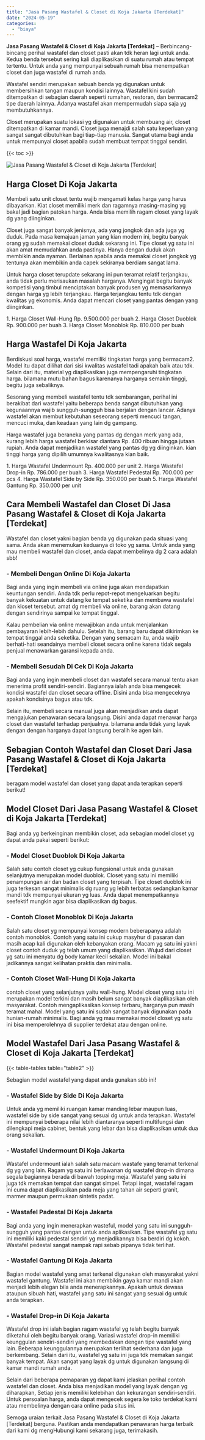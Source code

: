 ```yaml
---
title: "Jasa Pasang Wastafel & Closet di Koja Jakarta [Terdekat]"
date: "2024-05-19"
categories: 
  - "biaya"
---
```


**Jasa Pasang Wastafel & Closet di Koja Jakarta \[Terdekat\]** – Berbincang-bincang perihal wastafel dan closet pasti akan tdk heran lagi untuk anda. Kedua benda tersebut sering kali diaplikasikan di suatu rumah atau tempat tertentu. Untuk anda yang mempunyai sebuah rumah bisa menempatkan closet dan juga wastafel di rumah anda.

Wastafel sendiri merupakan sebuah benda yg digunakan untuk membersihkan tangan maupun kondisi lainnya. Wastafel kini sudah ditempatkan di sebagian daerah seperti rumahan, restoran, dan bermacam2 tipe daerah lainnya. Adanya wastafel akan mempermudah siapa saja yg membutuhkannya.

Closet merupakan suatu lokasi yg digunakan untuk membuang air, closet ditempatkan di kamar mandi. Closet juga menajdi salah satu keperluan yang sangat sangat dibutuhkan bagi tiap-tiap manusia. Sangat utama bagi anda untuk mempunyai closet apabila sudah membuat tempat tinggal sendiri.

{{< toc >}}

![Jasa Pasang Wastafel & Closet di Koja Jakarta [Terdekat]](/images/wastafel-closet-murah50.png)

## Harga Closet Di Koja Jakarta

Membeli satu unit closet tentu wajib mengamati kelas harga yang harus dibayarkan. Kiat closet memiliki merk dan ragamnya masing-masing yg bakal jadi bagian patokan harga. Anda bisa memilih ragam closet yang layak dg yang diinginkan.

Closet juga sangat banyak jenisnya, ada yang jongkok dan ada juga yg duduk. Pada masa kemajuan jaman yang kian modern ini, begitu banyak orang yg sudah memakai closet duduk sekarang ini. Tipe closet yg satu ini akan amat memudahkan anda pastinya. Hanya dengan duduk akan membikin anda nyaman. Berlainan apabila anda memakai closet jongkok yg tentunya akan membikin anda capek sekiranya berdiam sangat lama.

Untuk harga closet terupdate sekarang ini pun teramat relatif terjangkau, anda tidak perlu merisaukan masalah harganya. Mengingat begitu banyak kompetisi yang timbul menciptakan banyak produsen yg memasarkannya dengan harga yg lebih terjangkau. Harga terjangkau tentu tdk dengan kwalitas yg ekonomis. Anda dapat mencari closet yang pantas dengan yang diinginkan.

1\. Harga Closet Wall-Hung Rp. 9.500.000 per buah 2. Harga Closet Duoblok Rp. 900.000 per buah 3. Harga Closet Monoblok Rp. 810.000 per buah

## Harga Wastafel Di Koja Jakarta

Berdiskusi soal harga, wastafel memiliki tingkatan harga yang bermacam2. Model itu dapat dilihat dari sisi kwalitas wastafel tadi apakah baik atau tdk. Selain dari itu, material yg diaplikasikan juga mempengaruhi tingkatan harga. bilamana mutu bahan bagus karenanya harganya semakin tinggi, begitu juga sebaliknya.

Sesorang yang membeli wastafel tentu tdk sembarangan, perihal ini berakibat dari wastafel yaitu beberapa benda sangat dibutuhkan yang kegunaannya wajib sungguh-sungguh bisa berjalan dengan lancar. Adanya wastafel akan membut kebutuhan seseorang seperti mencuci tangan, mencuci muka, dan keadaan yang lain dg gampang.

Harga wastafel juga beraneka yang pantas dg dengan merk yang ada, kurang lebih harga wastafel berkisar diantara Rp. 400 ribuan hingga jutaan rupiah. Anda dapat menjadikan wastafel yang pantas dg yg diinginkan. kian tinggi harga yang dipilih umumnya kwalitasnya kian baik.

1\. Harga Wastafel Undermount Rp. 400.000 per unit 2. Harga Wastafel Drop-in Rp. 786.000 per buah 3. Harga Wastafel Pedestal Rp. 700.000 per pcs 4. Harga Wastafel Side by Side Rp. 350.000 per buah 5. Harga Wastafel Gantung Rp. 350.000 per unit

## Cara Membeli Wastafel dan Closet Di Jasa Pasang Wastafel & Closet di Koja Jakarta \[Terdekat\]

Wastafel dan closet yakni bagian benda yg digunakan pada situasi yang sama. Anda akan menemukan keduanya di toko yg sama. Untuk anda yang mau membeli wastafel dan closet, anda dapat membelinya dg 2 cara adalah sbb!

### \- Membeli Dengan Online Di Koja Jakarta

Bagi anda yang ingin membeli via online juga akan mendapatkan keuntungan sendiri. Anda tdk perlu repot-repot mengeluarkan begitu banyak kekuatan untuk datang ke tempat seketika dan membawa wastafel dan kloset tersebut. amat dg membeli via online, barang akan datang dengan sendirinya sampai ke tempat tinggal.

Kalau pembelian via online mewajibkan anda untuk menjalankan pembayaran lebih-lebih dahulu. Setelah itu, barang baru dapat dikirimkan ke tempat tinggal anda seketika. Dengan yang semacam itu, anda wajib berhati-hati seandainya membeli closet secara online karena tidak segala penjual menawarkan garansi kepada anda.

### \- Membeli Sesudah Di Cek Di Koja Jakarta

Bagi anda yang ingin membeli closet dan wastafel secara manual tentu akan menerima profit sendiri-sendiri. Bagiannya ialah anda bisa mengecek kondisi wastafel dan closet secara offline. Disini anda bisa mengeceknya apakah kondisinya bagus atau tdk.

Selain itu, membeli secara manual juga akan menjadikan anda dapat mengajukan penawaran secara langsung. Disini anda dapat menawar harga closet dan wastafel terhadap penjualnya. bilamana anda tidak yang layak dengan dengan harganya dapat langsung beralih ke agen lain.

## Sebagian Contoh Wastafel dan Closet Dari Jasa Pasang Wastafel & Closet di Koja Jakarta \[Terdekat\]

beragam model wastafel dan closet yang dapat anda terapkan seperti berikut!

## Model Closet Dari Jasa Pasang Wastafel & Closet di Koja Jakarta \[Terdekat\]

Bagi anda yg berkeinginan membikin closet, ada sebagian model closet yg dapat anda pakai seperti berikut:

### \- Model Closet Duoblok Di Koja Jakarta

Salah satu contoh closet yg cukup fungsional untuk anda gunakan selanjutnya merupakan model duoblok. Closet yang satu ini memiliki penampungan air dan badan closet yang terpisah. Tipe closet duoblok ini juga terkesan sangat minimalis dg ruang yg lebih terbatas sedangkan kamar mandi tdk mempunyai ukuran yg luas. Anda dapat menempatkannya seefektif mungkin agar bisa diaplikasikan dg bagus.

### \- Contoh Closet Monoblok Di Koja Jakarta

Salah satu closet yg mempunyai konsep modern beberapanya adalah contoh monoblok. Contoh yang satu ini cukup masyhur di pasaran dan masih acap kali digunakan oleh kebanyakan orang. Macam yg satu ini yakni closet contoh duduk yg telah umum yang diaplikasikan. Wujud dari closet yg satu ini menyatu dg body kamar kecil sekalian. Model ini bakal jadikannya sangat kelihatan praktis dan minimalis.

### \- Contoh Closet Wall-Hung Di Koja Jakarta

contoh closet yang selanjutnya yaitu wall-hung. Model closet yang satu ini merupakan model terkini dan masih belum sangat banyak diaplikasikan oleh masyarakat. Contoh mengaplikasikan konsep terbaru, harganya pun masih teramat mahal. Model yang satu ini sudah sangat banyak digunakan pada hunian-rumah minimalis. Bagi anda yg mau memakai model closet yg satu ini bisa memperolehnya di supplier terdekat atau dengan online.

## Model Wastafel Dari Jasa Pasang Wastafel & Closet di Koja Jakarta \[Terdekat\]

{{< table-tables table="table2" >}}

Sebagian model wastafel yang dapat anda gunakan sbb ini!

### \- Wastafel Side by Side Di Koja Jakarta

Untuk anda yg memiliki ruangan kamar manding lebar maupun luas, wastafel side by side sangat yang sesuai dg untuk anda terapkan. Wastafel ini mempunyai beberapa nilai lebih diantaranya seperti multifungsi dan dilengkapi meja cabinet, bentuk yang lebar dan bisa diaplikasikan untuk dua orang sekalian.

### \- Wastafel Undermount Di Koja Jakarta

Wastafel undermount ialah salah satu macam wastafe yang teramat terkenal dg yg yang lain. Ragam yg satu ini berlawanan dg wastafel drop-in dimana segala bagiannya berada di bawah topping meja. Wastafel yang satu ini juga tdk memakan tempat dan sangat simpel. Tetapi ingat, wastafel ragam ini cuma dapat diaplikasikan pada meja yang tahan air seperti granit, marmer maupun permukaan sintetis padat.

### \- Wastafel Padestal Di Koja Jakarta

Bagi anda yang ingin menerapkan wasteful, model yang satu ini sungguh-sungguh yang pantas dengan untuk anda aplikasikan. Tipe wastafel yg satu ini memiliki kaki pedestal sendiri yg menjadikannya bisa berdiri dg kokoh. Wastafel pedestal sangat nampak rapi sebab pipanya tidak terlihat.

### \- Wastafel Gantung Di Koja Jakarta

Bagian model wastafel yang amat terkenal digunakan oleh masyarakat yakni wastafel gantung. Wastafel ini akan membikin gaya kamar mandi akan menjadi lebih elegan bila anda menerapkannya. Apakah untuk dewasa ataupun sibuah hati, wastafel yang satu ini sangat yang sesuai dg untuk anda terapkan.

### \- Wastafel Drop-in Di Koja Jakarta

Wastafel drop ini ialah bagian ragam wastafel yg telah begitu banyak diketahui oleh begitu banyak orang. Variasi wastafel drop-in memiliki keunggulan sendiri-sendiri yang membedakan dengan tipe wastafel yang lain. Beberapa keunggulannya merupakan terlihat sederhana dan juga berkembang. Selain dari itu, wastafel yg satu ini juga tdk memakan sangat banyak tempat. Akan sangat yang layak dg untuk digunakan langsung di kamar mandi rumah anda.

Selain dari beberapa pemaparan yg dapat kami jelaskan perihal contoh wastafel dan closet. Anda bisa menjadikan model yang layak dengan yg diharapkan, Setiap jenis memiliki kelebihan dan kekurangan sendiri-sendiri. Untuk persoalan harga, anda dapat mengecek segera ke toko terdekat kami atau membelinya dengan cara online pada situs ini.

Semoga uraian terkait Jasa Pasang Wastafel & Closet di Koja Jakarta \[Terdekat\] berguna. Pastikan anda mendapatkan penawaran harga terbaik dari kami dg mengHubungi kami sekarang juga, terimakasih.
